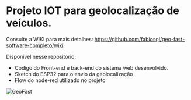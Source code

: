 # Projeto IOT para geolocalização de veículos.

Consulte a WIKI para mais detalhes: https://github.com/fabiosql/geo-fast-software-completo/wiki

Disponível nesse repositório:
- Código do Front-end e back-end do sistema web desenvolvido.
- Sketch do ESP32 para o envio da geolocalização
- Flow do node-red utilizado no projeto

![GeoFast](https://i.ibb.co/JRLfS09/Capturar.png)
